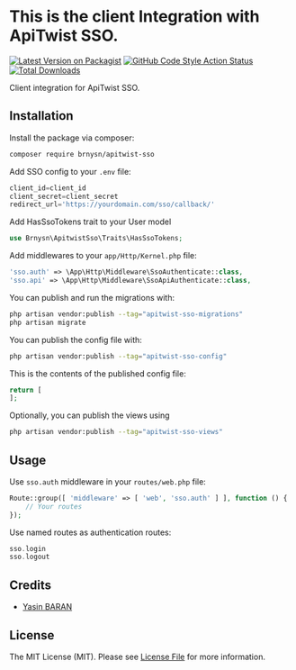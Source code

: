 
# This is the client Integration with ApiTwist SSO.

[![Latest Version on Packagist](https://img.shields.io/packagist/v/brnysn/apitwist-sso.svg?style=flat-square)](https://packagist.org/packages/brnysn/apitwist-sso)
[![GitHub Code Style Action Status](https://img.shields.io/github/workflow/status/brnysn/apitwist-sso/Fix%20PHP%20code%20style%20issues?label=code%20style)](https://github.com/brnysn/apitwist-sso/actions?query=workflow%3A"Fix+PHP+code+style+issues"+branch%3Amain)
[![Total Downloads](https://img.shields.io/packagist/dt/brnysn/apitwist-sso.svg?style=flat-square)](https://packagist.org/packages/brnysn/apitwist-sso)

Client integration for ApiTwist SSO.

## Installation

Install the package via composer:

```bash
composer require brnysn/apitwist-sso
```

Add SSO config to your `.env` file:

```php
client_id=client_id
client_secret=client_secret
redirect_url='https://yourdomain.com/sso/callback/'
```

Add HasSsoTokens trait to your User model

```php
use Brnysn\ApitwistSso\Traits\HasSsoTokens;
```

Add middlewares to your `app/Http/Kernel.php` file:

```php
'sso.auth' => \App\Http\Middleware\SsoAuthenticate::class,
'sso.api' => \App\Http\Middleware\SsoApiAuthenticate::class,
```

You can publish and run the migrations with:

```bash
php artisan vendor:publish --tag="apitwist-sso-migrations"
php artisan migrate
```

You can publish the config file with:

```bash
php artisan vendor:publish --tag="apitwist-sso-config"
```

This is the contents of the published config file:

```php
return [
];
```

Optionally, you can publish the views using

```bash
php artisan vendor:publish --tag="apitwist-sso-views"
```

## Usage

Use `sso.auth` middleware in your `routes/web.php` file:

```php
Route::group([ 'middleware' => [ 'web', 'sso.auth' ] ], function () {
    // Your routes
});
```

Use named routes as authentication routes:

```php
sso.login
sso.logout
```

## Credits

- [Yasin BARAN](https://github.com/brnysn)

## License

The MIT License (MIT). Please see [License File](LICENSE.md) for more information.
